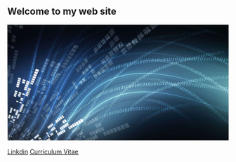 ## Welcome to my web site

![GitHub Logo](/osi-datenstrom-t.jpg)


 [Linkdin](https://www.linkedin.com/in/olivier-fransois-0a65361a9/) 
 [Curriculum Vitae](/cv2020.pdf) 
   



 
